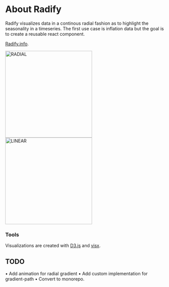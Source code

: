 # About Radify
Radify visualizes data in a continous radial fashion as to highlight the seasonality in a timeseries. The first use case is inflation data but the goal is to create a reusable react component.

[Radify.info](https://radify-357623.uw.r.appspot.com/).

<img src="https://user-images.githubusercontent.com/14987935/185210013-700c4bac-fa7c-40ef-b430-543207941b85.png" alt="RADIAL" width="275"/>
<img src="https://user-images.githubusercontent.com/14987935/185210023-2c92a9d1-0ab7-4cca-9a17-6c2910ee79d6.png" alt="LINEAR" width="275"/>


### Tools
Visualizations are created with [D3.js](https://github.com/facebook/create-react-app) and [visx](https://github.com/airbnb/visx).


## TODO
• Add animation for radial gradient
• Add custom implementation for gradient-path
• Convert to monorepo.
